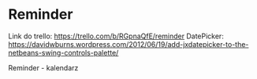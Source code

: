 # Reminder
Link do trello: https://trello.com/b/RGpnaQfE/reminder
DatePicker: https://davidwburns.wordpress.com/2012/06/19/add-jxdatepicker-to-the-netbeans-swing-controls-palette/

Reminder - kalendarz
